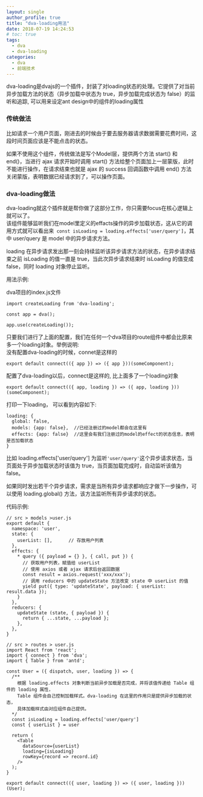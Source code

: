 ```yaml
---
layout: single
author_profile: true
title: "dva-loading用法"
date: 2018-07-19 14:24:53
# toc: true
tags:
  - dva
  - dva-loading
categories:
  - dva
  - 前端技术
---
```


dva-loading是dvajs的一个插件，封装了对loading状态的处理。它提供了对当前异步加载方法的状态（异步加载中状态为 true，异步加载完成状态为 false）的监听和追踪, 可以用来设定ant design中的组件的loading属性

### 传统做法
比如请求一个用户页面，刚进去的时候由于要去服务器请求数据需要花费时间，这段时间页面应该是不能点击的状态。

如果不使用这个组件，传统做法是写个Model层，提供两个方法 start() 和 end()，当进行 ajax 请求开始时调用 start() 方法给整个页面加上一层蒙版，此时不能进行操作，在请求结束也就是 ajax 的 success 回调函数中调用 end() 方法关闭蒙版，表明数据已经请求到了，可以操作页面。

### dva-loading做法

dva-loading就这个插件就是帮你做了这部分工作，你只需要focus在核心逻辑上就可以了。  
该组件能够监听我们在model里定义的effacts操作的异步加载状态，这从它的调用方式就可以看出来``` const isLoading = loading.effects['user/query']```，其中 user/query 是 model 中的异步请求方法。

loading 在异步请求发出那一刻会持续监听该异步请求方法的状态，在异步请求结束之前 isLoading 的值一直是 true，当此次异步请求结束时 isLoading 的值变成 false，同时 loading 对象停止监听。

用法示例:

dva项目的index.js文件

```
import createLoading from 'dva-loading';

const app = dva();

app.use(createLoading());
```

只要我们进行了上面的配置，我们在任何一个dva项目的route组件中都会比原来多一个loading对象。举例说明:  
没有配置dva-loading的时候，connet是这样的

```
export default connect(({ app }) => ({ app }))(someComponent);
```

配置了dva-loading以后，connect是这样的, 比上面多了一个loading对象

```
export default connect(({ app, loading }) => ({ app, loading }))(someComponent);
```

打印一下loading， 可以看到内容如下:
```
loading: {
  global: false,
  models: {app: false},  //已经注册过的model都会在这里有
  effects: {app: false}  //这里会有我们注册过的model的effect的状态信息，表明是否加载状态
}
```

比如 loading.effects['user/query'] 为监听<code>'user/query'</code>这个异步请求状态，当页面处于异步加载状态时该值为 true，当页面加载完成时，自动监听该值为 false。

如果同时发出若干个异步请求，需求是当所有异步请求都响应才做下一步操作，可以使用 loading.global() 方法，该方法监听所有异步请求的状态。


代码示例:
```
// src > models >user.js
export default {
  namespace: 'user',
  state: {
    userList: [],      // 存放用户列表
  },
  effects: {
    * query ({ payload = {} }, { call, put }) {
      // 获取用户列表，赋值给 userList
      // 使用 axios 或者 ajax 请求后台返回数据
      const result = axios.request('xxx/xxx');
      // 调用 reducers 中的 updateState 方法改变 state 中 userList 的值
      yield put({ type: 'updateState', payload: { userList: result.data });
    }
  },
  reducers: {
    updateState (state, { payload }) {
      return { ...state, ...payload };
    },
  },
}

```

```
// src > routes > user.js
import React from 'react';
import { connect } from 'dva';
import { Table } from 'antd';

const User = ({ dispatch, user, loading }) => {
  /** 
    根据 loading.effects 对象判断当前异步加载是否完成，并将该值传递给 Table 组件的 loading 属性，
    Table 组件会自己控制加载样式。dva-loading 在这里的作用只是提供异步加载的状态，
    具体加载样式由对应组件自己提供。
  */
  const isLoading = loading.effects['user/query']
  const { userList } = user

  return (
    <Table
      dataSource={userList}
      loading={isLoading}
      rowKey={record => record.id}
    />
  );
}

export default connect(({ user, loading }) => ({ user, loading }))(User);

```
